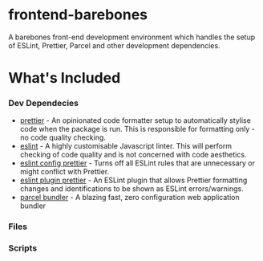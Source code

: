 # frontend-barebones

A barebones front-end development environment which handles the setup of ESLint, Prettier, Parcel and other development dependencies.

  
# What's Included
### Dev Dependecies

- [prettier](https://github.com/prettier/prettier) - An opinionated code formatter setup to automatically stylise code when the package is run. This is responsible for formatting only - no code quality checking.
- [eslint](https://github.com/eslint/eslint) - A highly customisable Javascript linter. This will perform checking of code quality and is not concerned with code aesthetics.
- [eslint config prettier](https://github.com/prettier/eslint-config-prettier) -  Turns off all ESLint rules that are unnecessary or might conflict with Prettier.
- [eslint plugin prettier](https://github.com/prettier/eslint-plugin-prettier) - An ESLint plugin that allows Prettier formatting changes and identifications to be shown as ESLint errors/warnings. 
- [parcel bundler](https://github.com/parcel-bundler/parcel) - A blazing fast, zero configuration web application bundler

### Files

### Scripts